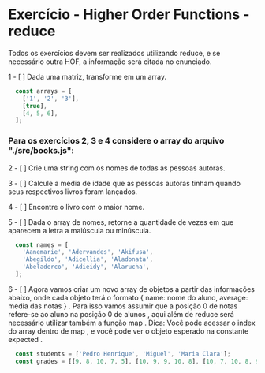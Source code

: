 # Exercício - Higher Order Functions - reduce

Todos os exercícios devem ser realizados utilizando reduce, e se necessário outra HOF, a informação será citada no enunciado.

1 - [ ] Dada uma matriz, transforme em um array.

```js
  const arrays = [
    ['1', '2', '3'],
    [true],
    [4, 5, 6],
  ];
```
### Para os exercícios 2, 3 e 4 considere o array do arquivo "./src/books.js":

2 - [ ]  Crie uma string com os nomes de todas as pessoas autoras.

3 - [ ] Calcule a média de idade que as pessoas autoras tinham quando seus respectivos livros foram lançados.

4 - [ ] Encontre o livro com o maior nome.

5 - [ ] Dada o array de nomes, retorne a quantidade de vezes em que aparecem a letra a maiúscula ou minúscula.

```js
  const names = [
    'Aanemarie', 'Adervandes', 'Akifusa',
    'Abegildo', 'Adicellia', 'Aladonata',
    'Abeladerco', 'Adieidy', 'Alarucha',
  ];
```

6 - [ ] Agora vamos criar um novo array de objetos a partir das informações abaixo, onde cada objeto terá o formato { name: nome do aluno, average: media das notas } . Para isso vamos assumir que a posição 0 de notas refere-se ao aluno na posição 0 de alunos , aqui além de reduce será necessário utilizar também a função map . Dica: Você pode acessar o index do array dentro de map , e você pode ver o objeto esperado na constante expected .

```js
  const students = ['Pedro Henrique', 'Miguel', 'Maria Clara'];
  const grades = [[9, 8, 10, 7, 5], [10, 9, 9, 10, 8], [10, 7, 10, 8, 9]];
```